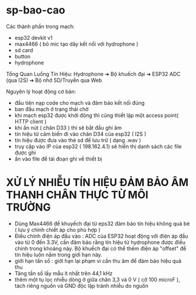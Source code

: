 # sp-bao-cao
Các thành phần trong mạch: 
+ esp32 devkit v1
+ max4466 ( bỏ mic tạo dây kết nối với hydrophone )
+ sd card
+ button
+ hydrophone


Tổng Quan Luồng Tín Hiệu:
Hydrophone ➔ Bộ khuếch đại ➔ ESP32 ADC (qua I2S) ➔ Bộ nhớ SD/Truyền qua Web

Nguyên lý hoạt động cơ bản:
  + đầu tiên nạp code cho mạch và đảm bảo kết nối đúng
  + ban đầu mạch ở trạng thái chờ
  + khi mạch esp32 được khởi động thì cũng thiết lập một access point( HTTP client )
  + khi ấn nút ( chân D33 ) thì sẽ bắt đầu ghi âm 
  + tín hiệu từ cảm biến đi vào chân D34 của esp32 ( I2S )
  + tín hiệu được đưa vào thẻ sd để lưu trữ ( dạng .wav )
  + truy cập vào IP của esp32 ( 198.162.4.1) sẽ hiển thị danh sách các file được ghi
  + ấn vào file để tải đoạn ghi về thiết bị
# XỬ LÝ NHIỄU TÍN HIỆU ĐẢM BẢO ÂM THANH CHÂN THỰC TỪ MÔI TRƯỜNG
  + Dùng Max4466 để khuyếch đại từ eps32 đảm bảo tín hiệu không quá bé ( lưu ý chỉnh chiết áp cho phù hợp ) 
  + Điều chỉnh điện áp đầu vào  : ADC của ESP32 hoạt động với điện áp đầu vào từ 0 đến 3.3V, 
  cần đảm bảo rằng tín hiệu từ hydrophone được điều chỉnh trong khoảng này. Bộ khuếch đại có thể thêm điện áp "offset" để tín hiệu luôn nằm trong giới hạn này.
  + giới hạn tần số : giới hạn lại phạm vi cần thu âm để đảm bảo hiệu quả thu 
  + Tăng tần số lấy mẫu ít nhất trên 44,1 kHz
  + thêm một tụ lọc nhiễu dòng ở giữa chân 3,3 và 0 V ( cỡ 100 microF ), tách riêng nguồn và GND độc lập tránh nhiễu do nguồn
